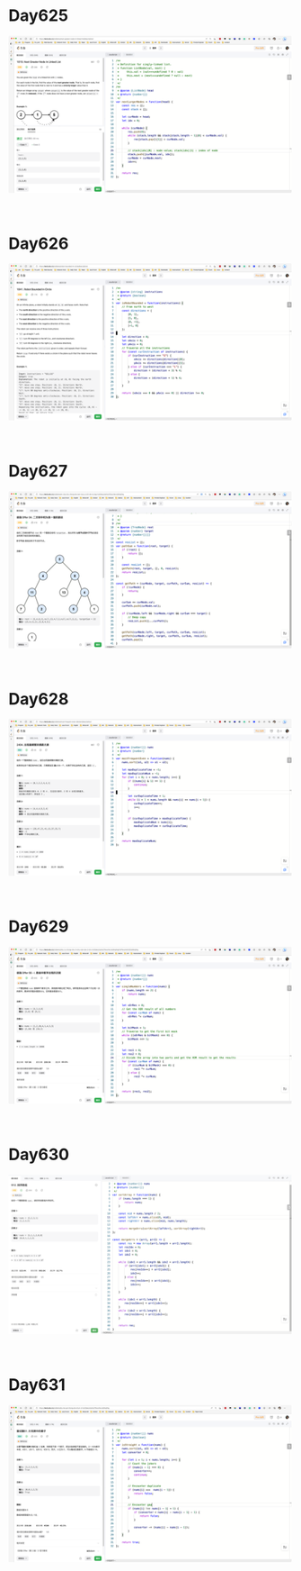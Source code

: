 # Day625

![day625](2304img.assets/day625.png)

&nbsp;

# Day626

![day626](2304img.assets/day626.png)

&nbsp;

# Day627

![day627](2304img.assets/day627.png)

&nbsp;

# Day628

![day628](2304img.assets/day628.png)

&nbsp;

# Day629

![day629](2304img.assets/day629.png)

&nbsp;

# Day630

![day630](2304img.assets/day630.png)

&nbsp;

# Day631

![day631](2304img.assets/day631.png)